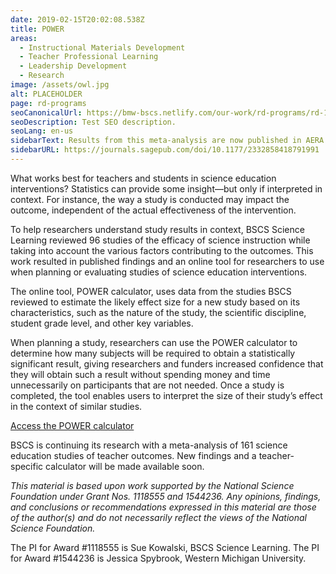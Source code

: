 ```yaml
---
date: 2019-02-15T20:02:08.538Z
title: POWER
areas:
  - Instructional Materials Development
  - Teacher Professional Learning
  - Leadership Development
  - Research
image: /assets/owl.jpg
alt: PLACEHOLDER
page: rd-programs
seoCanonicalUrl: https://bmw-bscs.netlify.com/our-work/rd-programs/rd-1
seoDescription: Test SEO description.
seoLang: en-us
sidebarText: Results from this meta-analysis are now published in AERA Open Journal. 
sidebarURL: https://journals.sagepub.com/doi/10.1177/2332858418791991 
---
```


What works best for teachers and students in science education interventions? Statistics can provide some insight—but only if interpreted in context. For instance, the way a study is conducted may impact the outcome, independent of the actual effectiveness of the intervention. 

To help researchers understand study results in context, BSCS Science Learning reviewed 96 studies of the efficacy of science instruction while taking into account the various factors contributing to the outcomes. This work resulted in published findings and an online tool for researchers to use when planning or evaluating studies of science education interventions. 

The online tool, POWER calculator, uses data from the studies BSCS reviewed to estimate the likely effect size for a new study based on its characteristics, such as the nature of the study, the scientific discipline, student grade level, and other key variables. 

When planning a study, researchers can use the POWER calculator to determine how many subjects will be required to obtain a statistically significant result, giving researchers and funders increased confidence that they will obtain such a result without spending money and time unnecessarily on participants that are not needed. Once a study is completed, the tool enables users to interpret the size of their study’s effect in the context of similar studies.

<a class="btn btn-outline-secondary" href="https://effectsizecalculator.bscs.org" target="_blank" rel="noopener noreferrer">Access the POWER calculator</a>

BSCS is continuing its research with a meta-analysis of 161 science education studies of teacher outcomes. New findings and a teacher-specific calculator will be made available soon. 

<em>This material is based upon work supported by the National Science Foundation under Grant Nos. 1118555 and 1544236. Any opinions, findings, and conclusions or recommendations expressed in this material are those of the author(s) and do not necessarily reflect the views of the National Science Foundation.</em>

The PI for Award #1118555 is Sue Kowalski, BSCS Science Learning. The PI for Award #1544236 is Jessica Spybrook, Western Michigan University.
